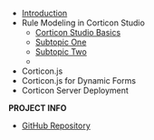 - [Introduction](introduction.md)
- Rule Modeling in Corticon Studio
  - [Corticon Studio Basics](topic-three/overview.md "Overview Chapter 3")
  - [Subtopic One](topic-three/subtopic-one.md "Topic Three, Subtopic One")
  - [Subtopic Two](topic-three/subtopic-two.md "Topic Three, Subtopic Two")
  - 
- Corticon.js
- Corticon.js for Dynamic Forms
-  Corticon Server Deployment
  

**PROJECT INFO**  
* [GitHub Repository](https://github.com/corticon/documentation/)

